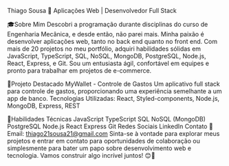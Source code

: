Thiago Sousa
🚀 Aplicações Web | Desenvolvedor Full Stack

🎓Sobre Mim
Descobri a programação durante disciplinas do curso de Engenharia Mecânica, e desde então, não parei mais. Minha paixão é desenvolver aplicações web, tanto no back end quanto no front end. Com mais de 20 projetos no meu portfólio, adquiri habilidades sólidas em JavaScript, TypeScript, SQL, NoSQL, MongoDB, PostgreSQL, Node.js, React, Express, e Git. Sou um entusiasta ágil, confortável em equipes e pronto para trabalhar em projetos de e-commerce.

🌟Projeto Destacado
MyWallet - Controle de Gastos
Um aplicativo full stack para controle de gastos, proporcionando uma experiência semelhante a um app de banco.
Tecnologias Utilizadas: React, Styled-components, Node.js, MongoDB, Express, REST

🔧Habilidades Técnicas
JavaScript
TypeScript
SQL
NoSQL (MongoDB)
PostgreSQL
Node.js
React
Express
Git
Redes Sociais
LinkedIn
Contato
📧 Email: thiago21sousa21@gmail.com
Sinta-se à vontade para explorar meus projetos e entrar em contato para oportunidades de colaboração ou simplesmente para bater um papo sobre desenvolvimento web e tecnologia. Vamos construir algo incrível juntos! 😊🚀
